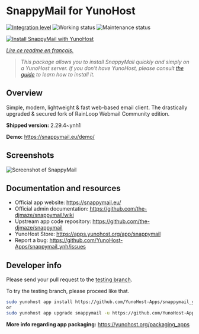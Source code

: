 <!--
N.B.: This README was automatically generated by https://github.com/YunoHost/apps/tree/master/tools/README-generator
It shall NOT be edited by hand.
-->

# SnappyMail for YunoHost

[![Integration level](https://dash.yunohost.org/integration/snappymail.svg)](https://dash.yunohost.org/appci/app/snappymail) ![Working status](https://ci-apps.yunohost.org/ci/badges/snappymail.status.svg) ![Maintenance status](https://ci-apps.yunohost.org/ci/badges/snappymail.maintain.svg)

[![Install SnappyMail with YunoHost](https://install-app.yunohost.org/install-with-yunohost.svg)](https://install-app.yunohost.org/?app=snappymail)

*[Lire ce readme en français.](./README_fr.md)*

> *This package allows you to install SnappyMail quickly and simply on a YunoHost server.
If you don't have YunoHost, please consult [the guide](https://yunohost.org/#/install) to learn how to install it.*

## Overview

Simple, modern, lightweight & fast web-based email client. The drastically upgraded & secured fork of RainLoop Webmail Community edition.


**Shipped version:** 2.29.4~ynh1

**Demo:** https://snappymail.eu/demo/

## Screenshots

![Screenshot of SnappyMail](./doc/screenshots/screenshot.png)

## Documentation and resources

* Official app website: <https://snappymail.eu/>
* Official admin documentation: <https://github.com/the-djmaze/snappymail/wiki>
* Upstream app code repository: <https://github.com/the-djmaze/snappymail>
* YunoHost Store: <https://apps.yunohost.org/app/snappymail>
* Report a bug: <https://github.com/YunoHost-Apps/snappymail_ynh/issues>

## Developer info

Please send your pull request to the [testing branch](https://github.com/YunoHost-Apps/snappymail_ynh/tree/testing).

To try the testing branch, please proceed like that.

``` bash
sudo yunohost app install https://github.com/YunoHost-Apps/snappymail_ynh/tree/testing --debug
or
sudo yunohost app upgrade snappymail -u https://github.com/YunoHost-Apps/snappymail_ynh/tree/testing --debug
```

**More info regarding app packaging:** <https://yunohost.org/packaging_apps>
